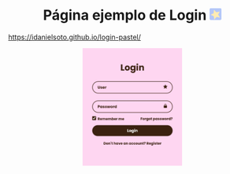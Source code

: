 <h1 align="center">Página ejemplo de Login <img src="enter.png" width="24px"></h1>

https://idanielsoto.github.io/login-pastel/

<div align="center">
  <a href="https://idanielsoto.github.io/login-pastel/"><img src="example.jpg" width="40%"></a>
</div>
